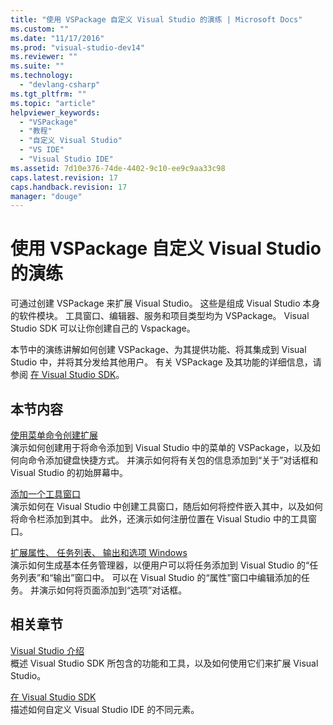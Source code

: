 ```yaml
---
title: "使用 VSPackage 自定义 Visual Studio 的演练 | Microsoft Docs"
ms.custom: ""
ms.date: "11/17/2016"
ms.prod: "visual-studio-dev14"
ms.reviewer: ""
ms.suite: ""
ms.technology: 
  - "devlang-csharp"
ms.tgt_pltfrm: ""
ms.topic: "article"
helpviewer_keywords: 
  - "VSPackage"
  - "教程"
  - "自定义 Visual Studio"
  - "VS IDE"
  - "Visual Studio IDE"
ms.assetid: 7d10e376-74de-4402-9c10-ee9c9aa33c98
caps.latest.revision: 17
caps.handback.revision: 17
manager: "douge"
---
```

# 使用 VSPackage 自定义 Visual Studio 的演练
可通过创建 VSPackage 来扩展 Visual Studio。 这些是组成 Visual Studio 本身的软件模块。 工具窗口、编辑器、服务和项目类型均为 VSPackage。 Visual Studio SDK 可以让你创建自己的 Vspackage。  
  
 本节中的演练讲解如何创建 VSPackage、为其提供功能、将其集成到 Visual Studio 中，并将其分发给其他用户。 有关 VSPackage 及其功能的详细信息，请参阅 [在 Visual Studio SDK](../extensibility/internals/inside-the-visual-studio-sdk.md)。  
  
## 本节内容  
 [使用菜单命令创建扩展](../extensibility/creating-an-extension-with-a-menu-command.md)  
 演示如何创建用于将命令添加到 Visual Studio 中的菜单的 VSPackage，以及如何向命令添加键盘快捷方式。 并演示如何将有关包的信息添加到“关于”对话框和 Visual Studio 的初始屏幕中。  
  
 [添加一个工具窗口](../extensibility/adding-a-tool-window.md)  
 演示如何在 Visual Studio 中创建工具窗口，随后如何将控件嵌入其中，以及如何将命令栏添加到其中。 此外，还演示如何注册位置在 Visual Studio 中的工具窗口。  
  
 [扩展属性、 任务列表、 输出和选项 Windows](../extensibility/extending-the-properties-task-list-output-and-options-windows.md)  
 演示如何生成基本任务管理器，以便用户可以将任务添加到 Visual Studio 的“任务列表”和“输出”窗口中。 可以在 Visual Studio 的“属性”窗口中编辑添加的任务。 并演示如何将页面添加到“选项”对话框。  
  
## 相关章节  
 [Visual Studio 介绍](../Topic/Introducing%20the%20Visual%20Studio%20SDK.md)  
 概述 Visual Studio SDK 所包含的功能和工具，以及如何使用它们来扩展 Visual Studio。  
  
 [在 Visual Studio SDK](../extensibility/internals/inside-the-visual-studio-sdk.md)  
 描述如何自定义 Visual Studio IDE 的不同元素。